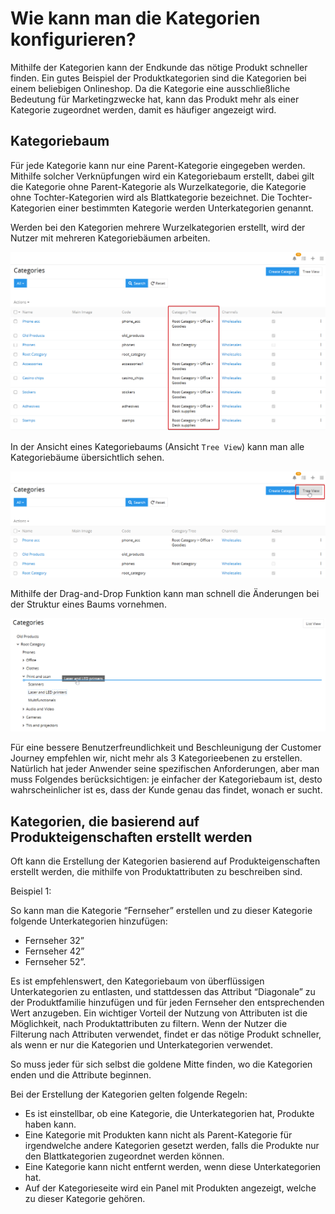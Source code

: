 # Wie kann man die Kategorien konfigurieren?

Mithilfe der Kategorien kann der Endkunde das nötige Produkt schneller finden. Ein gutes Beispiel der Produktkategorien sind die Kategorien bei einem beliebigen Onlineshop. Da die Kategorie eine ausschließliche Bedeutung für Marketingzwecke hat, kann das Produkt mehr als einer Kategorie zugeordnet werden, damit es häufiger angezeigt wird. 

## Kategoriebaum

Für jede Kategorie kann nur eine Parent-Kategorie eingegeben werden. Mithilfe solcher Verknüpfungen wird ein Kategoriebaum erstellt, dabei gilt die Kategorie ohne Parent-Kategorie als Wurzelkategorie, die Kategorie ohne Tochter-Kategorien wird als Blattkategorie bezeichnet. Die Tochter-Kategorien einer bestimmten Kategorie werden Unterkategorien genannt. 

Werden bei den Kategorien mehrere Wurzelkategorien erstellt, wird der Nutzer mit mehreren Kategoriebäumen arbeiten.

![](../../atropim/_assets/how-tos/how-to-configure-the-categories/image58.png)

In der Ansicht eines Kategoriebaums (Ansicht `Tree View`) kann man alle Kategoriebäume übersichtlich sehen.

![](../../atropim/_assets/how-tos/how-to-configure-the-categories/image40.png)

Mithilfe der Drag-and-Drop Funktion kann man schnell die Änderungen bei der Struktur eines Baums vornehmen.

![](../../atropim/_assets/how-tos/how-to-configure-the-categories/image18.png)

Für eine bessere Benutzerfreundlichkeit und Beschleunigung der Customer Journey empfehlen wir, nicht mehr als 3 Kategorieebenen zu erstellen. Natürlich hat jeder Anwender seine spezifischen Anforderungen, aber man muss Folgendes berücksichtigen: je einfacher der Kategoriebaum ist, desto wahrscheinlicher ist es, dass der Kunde genau das findet, wonach er sucht.

## Kategorien, die basierend auf Produkteigenschaften erstellt werden

Oft kann die Erstellung der Kategorien basierend auf Produkteigenschaften erstellt werden, die mithilfe von Produktattributen zu beschreiben sind. 

Beispiel 1:

So kann man die Kategorie “Fernseher” erstellen und zu dieser Kategorie folgende Unterkategorien hinzufügen: 

-   Fernseher 32”
-   Fernseher 42”
-   Fernseher 52”.

Es ist empfehlenswert, den Kategoriebaum von überflüssigen Unterkategorien zu entlasten, und stattdessen das Attribut “Diagonale” zu der Produktfamilie hinzufügen und für jeden Fernseher den entsprechenden Wert anzugeben. Ein wichtiger Vorteil der Nutzung von Attributen ist die Möglichkeit, nach Produktattributen zu filtern. Wenn der Nutzer die Filterung nach Attributen verwendet, findet er das nötige Produkt schneller, als wenn er nur die Kategorien und Unterkategorien verwendet.

So muss jeder für sich selbst die goldene Mitte finden, wo die Kategorien enden und die Attribute beginnen.

Bei der Erstellung der Kategorien gelten folgende Regeln: 

-   Es ist einstellbar, ob eine Kategorie, die Unterkategorien hat, Produkte haben kann.
-   Eine Kategorie mit Produkten kann nicht als Parent-Kategorie für irgendwelche andere Kategorien gesetzt werden, falls die Produkte nur den Blattkategorien zugeordnet werden können.
-   Eine Kategorie kann nicht entfernt werden, wenn diese Unterkategorien hat.
-   Auf der Kategorieseite wird ein Panel mit Produkten angezeigt, welche zu dieser Kategorie gehören.
